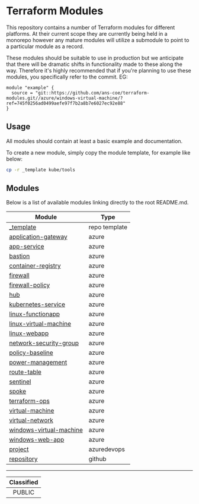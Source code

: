 # Terraform Modules

This repository contains a number of Terraform modules for different platforms. At their current scope they are currently being held in a monorepo however any mature modules will utilize a submodule to point to a particular module as a record.

These modules should be suitable to use in production but we anticipate that there will be dramatic shifts in functionality made to these along the way. Therefore it's highly recommended that if you're planning to use these modules, you specifically refer to the commit. EG:

```hcl
module "example" {
  source = "git::https://github.com/ans-coe/terraform-modules.git//azure/windows-virtual-machine/?ref=745f0256ad0499aefe97f7b2a8b7e6027ec92e88"
}
```

## Usage

All modules should contain at least a basic example and documentation.

To create a new module, simply copy the module template, for example like below:

```bash
cp -r _template kube/tools
```

## Modules

Below is a list of available modules linking directly to the root README.md.

|Module|Type|
|-|-|
|[_template](./_template/README.md)|repo template|
|[application-gateway](./azure/application-gateway/README.md)|azure|
|[app-service](./azure/app-service/README.md)|azure|
|[bastion](https://github.com/ans-coe/terraform-azurerm-bastion/blob/main//README.md)|azure|
|[container-registry](./azure/container-registry/README.md)|azure|
|[firewall](./azure/firewall/README.md)|azure|
|[firewall-policy](./azure/firewall-policy/README.md)|azure|
|[hub](./azure/hub/README.md)|azure|
|[kubernetes-service](./azure/kubernetes-service/README.md)|azure|
|[linux-functionapp](./azure/linux-functionapp/README.md)|azure|
|[linux-virtual-machine](./azure/linux-virtual-machine/README.md)|azure|
|[linux-webapp](./azure/linux-webapp/README.md)|azure|
|[network-security-group](./azure/network-security-group/README.md)|azure|
|[policy-baseline](./azure/policy-baseline/README.md)|azure|
|[power-management](./azure/power-management/README.md)|azure|
|[route-table](./azure/route-table/README.md)|azure|
|[sentinel](./azure/sentinel/README.md)|azure|
|[spoke](./azure/spoke/README.md)|azure|
|[terraform-ops](./azure/terraform-ops/README.md)|azure|
|[virtual-machine](./azure/virtual-machine/README.md)|azure|
|[virtual-network](https://github.com/ans-coe/terraform-azurerm-virtual-network/blob/main/README.md)|azure|
|[windows-virtual-machine](./azure/windows-virtual-machine/README.md)|azure|
|[windows-web-app](./azure/windows-web-app/README.md)|azure|
|[project](./azuredevops/project/README.md)|azuredevops|
|[repository](./github/repository/README.md)|github|
_______________
| Classified  |
| :---------: |
|   PUBLIC    |